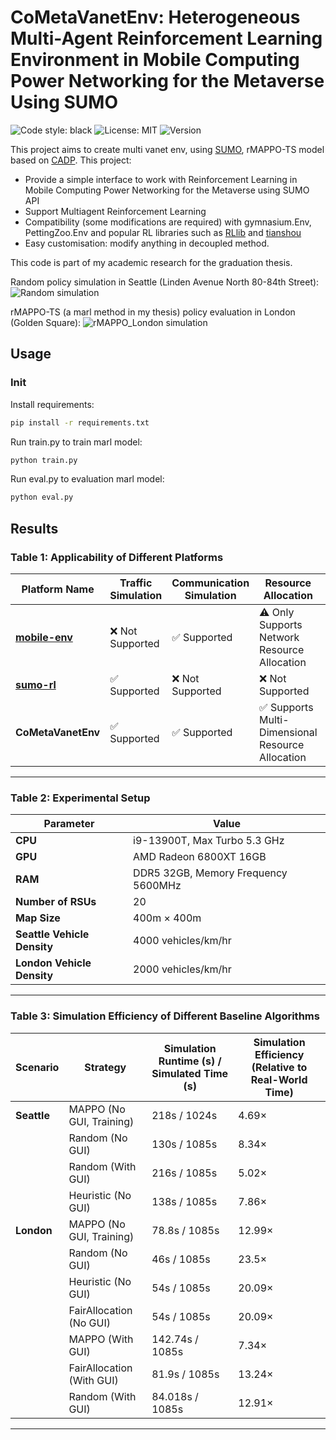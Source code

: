 # CoMetaVanetEnv: Heterogeneous Multi-Agent Reinforcement Learning Environment in Mobile Computing Power Networking for the Metaverse Using SUMO

![Code style: black](https://img.shields.io/badge/code%20style-black-000000.svg) ![License: MIT](https://img.shields.io/badge/License-MIT-yellow.svg) ![Version](https://img.shields.io/badge/version-1.0.0-blue) 

This project aims to create multi vanet env, using [SUMO](https://github.com/eclipse-sumo/sumo), rMAPPO-TS model based on [CADP](https://github.com/zyh1999/CADP).
This project:
- Provide a simple interface to work with Reinforcement Learning in Mobile Computing Power Networking for the Metaverse using SUMO API
- Support Multiagent Reinforcement Learning
- Compatibility (some modifications are required) with gymnasium.Env, PettingZoo.Env and popular RL libraries such as [RLlib](https://docs.ray.io/en/main/rllib.html) and [tianshou](https://github.com/thu-ml/tianshou)
- Easy customisation: modify anything in decoupled method.

This code is part of my academic research for the graduation thesis.

Random policy simulation in Seattle (Linden Avenue North 80-84th Street):
![Random simulation](random_139.gif)

rMAPPO-TS (a marl method in my thesis) policy evaluation in London (Golden Square):
![rMAPPO_London simulation](London-rMAPPO-TS.gif)

## Usage
### Init
Install requirements:
```bash
pip install -r requirements.txt
```

Run train.py to train marl model:
```bash
python train.py
```
Run eval.py to evaluation marl model:
```bash
python eval.py
```

## Results
### **Table 1: Applicability of Different Platforms**  
| Platform Name | Traffic Simulation | Communication Simulation | Resource Allocation | Extensibility |  
|--------------|------------------|------------------|------------------|--------------|  
| **[mobile-env](https://github.com/stefanbschneider/mobile-env)** | ❌ Not Supported | ✅ Supported | ⚠️ Only Supports Network Resource Allocation | ⚠️ Partially Extensible |  
| **[sumo-rl](https://github.com/LucasAlegre/sumo-rl)** | ✅ Supported | ❌ Not Supported | ❌ Not Supported | ❌ Not Extensible |  
| **CoMetaVanetEnv** | ✅ Supported | ✅ Supported | ✅ Supports Multi-Dimensional Resource Allocation | ✅ Highly Extensible |  
---

### **Table 2: Experimental Setup**  

| Parameter | Value |  
|-----------|-------|  
| **CPU** | i9-13900T, Max Turbo 5.3 GHz |  
| **GPU** | AMD Radeon 6800XT 16GB |  
| **RAM** | DDR5 32GB, Memory Frequency 5600MHz |  
| **Number of RSUs** | 20 |  
| **Map Size** | 400m × 400m |  
| **Seattle Vehicle Density** | 4000 vehicles/km/hr |  
| **London Vehicle Density** | 2000 vehicles/km/hr |  

---

### **Table 3: Simulation Efficiency of Different Baseline Algorithms**  

| Scenario | Strategy | Simulation Runtime (s) / Simulated Time (s) | Simulation Efficiency (Relative to Real-World Time) |  
|------------|-----------------------------|-----------------------------|------------------------------------|  
| **Seattle** | MAPPO (No GUI, Training) | 218s / 1024s | 4.69× |  
|  | Random (No GUI) | 130s / 1085s | 8.34× |  
|  | Random (With GUI) | 216s / 1085s | 5.02× |  
|  | Heuristic (No GUI) | 138s / 1085s | 7.86× |  
| **London** | MAPPO (No GUI, Training) | 78.8s / 1085s | 12.99× |  
|  | Random (No GUI) | 46s / 1085s | 23.5× |  
|  | Heuristic (No GUI) | 54s / 1085s | 20.09× |  
|  | FairAllocation (No GUI) | 54s / 1085s | 20.09× |  
|  | MAPPO (With GUI) | 142.74s / 1085s | 7.34× |  
|  | FairAllocation (With GUI) | 81.9s / 1085s | 13.24× |  
|  | Random (With GUI) | 84.018s / 1085s | 12.91× |  

---
